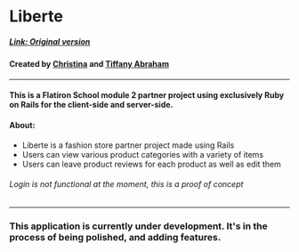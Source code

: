 # Liberte

##### [Link: Original version](https://github.com/christinapark0117/liberte1) 

#### Created by [Christina](https://github.com/christinapark0117) and [Tiffany Abraham](https://github.com/boostinwrx)

---- 
#### This is a Flatiron School module 2 partner project using exclusively Ruby on Rails for the client-side and server-side.

#### About:
* Liberte is a fashion store partner project made using Rails
* Users can view various product categories with a variety of items
* Users can leave product reviews for each product as well as edit them

 ###### Login is not functional at the moment, this is a proof of concept

----

### This application is currently under development. It's in the process of being polished, and adding features.
